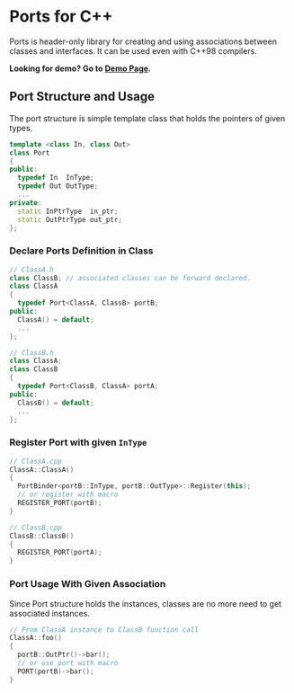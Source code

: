 # Ports for C++
Ports is header-only library for creating and using associations between classes and interfaces. It can be used even with C++98 compilers.

**Looking for demo? Go to [Demo Page](https://github.com/nixiz/cpp-ports/demo).**

## Port Structure and Usage

The port structure is simple template class that holds the pointers of given types.
```cpp
template <class In, class Out>
class Port
{
public:
  typedef In  InType;
  typedef Out OutType;
  ...
private:
  static InPtrType  in_ptr;
  static OutPtrType out_ptr;
};
```

### Declare Ports Definition in Class
```cpp
// ClassA.h
class ClassB; // associated classes can be forward declared.
class ClassA
{
  typedef Port<ClassA, ClassB> portB;
public:
  ClassA() = default;
  ...
};
```

```cpp
// ClassB.h
class ClassA;
class ClassB
{
  typedef Port<ClassB, ClassA> portA;
public:
  ClassB() = default;
  ...
};
```

### Register Port with given `InType`

```cpp
// ClassA.cpp
ClassA::ClassA() 
{
  PortBinder<portB::InType, portB::OutType>::Register(this);
  // or register with macro
  REGISTER_PORT(portB);
}
```
```cpp
// ClassB.cpp
ClassB::ClassB() 
{
  REGISTER_PORT(portA);
}
```
### Port Usage With Given Association

Since Port structure holds the instances, classes are no more need to get associated instances. 

```cpp
// From ClassA instance to ClassB function call
ClassA::foo() 
{
  portB::OutPtr()->bar();
  // or use port with macro
  PORT(portB)->bar();
}
```


